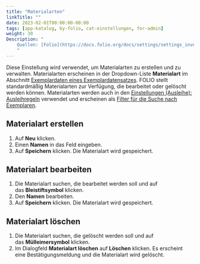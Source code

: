 ```yaml
---
title: "Materialarten"
linkTitle: ""
date: 2023-02-01T00:00:00-00:00
tags: [app-katalog, by-folio, cat-einstellungen, for-admin]
weight: 30
Description: "
    Quellen: [Folio](https://docs.folio.org/docs/settings/settings_inventory/settings_inventory/#settings--inventory--material-types) & [GBV](https://info.gbv.de/display/FOLIOGBVEXTERN/Einstellungen+(Katalog):+Materialarten)
    "
---
```


Diese Einstellung wird verwendet, um Materialarten zu erstellen und zu verwalten. Materialarten erscheinen in der Dropdown-Liste **Materialart** im Abschnitt [Exemplardaten eines Exemplardatensatzes](https://info.gbv.de/pages/viewpage.action?pageId=852492470). FOLIO stellt standardmäßig Materialarten zur Verfügung, die bearbeitet oder gelöscht werden können. Materialarten werden auch in den [Einstellungen (Ausleihe): Ausleihregeln](https://info.gbv.de/display/FOLIOGBVEXTERN/Einstellungen+%28Ausleihe%29%3A+Ausleihregeln) verwendet und erscheinen als [Filter für die Suche nach Exemplaren](https://info.gbv.de/display/FOLIOGBVEXTERN/Folio%3A+Datensatz+suchen+im+Katalog).

## Materialart erstellen

1.  Auf **Neu** klicken.
2.  Einen **Namen** in das Feld eingeben.
3.  Auf **Speichern** klicken. Die Materialart wird gespeichert.

## Materialart bearbeiten

1.  Die Materialart suchen, die bearbeitet werden soll und auf das **Bleistiftsymbol** klicken.
2.  Den **Namen** bearbeiten.
3.  Auf **Speichern** klicken. Die Materialart wird gespeichert.

## Materialart löschen

1.  Die Materialart suchen, die gelöscht werden soll und auf das **Mülleimersymbol** klicken.
2.  Im Dialogfeld **Materialart löschen** auf **Löschen** klicken. Es erscheint eine Bestätigungsmeldung und die Materialart wird gelöscht.

